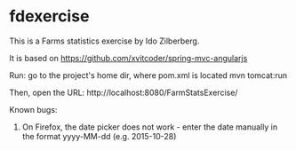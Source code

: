 # fdexercise

This is a Farms statistics exercise by Ido Zilberberg.

It is based on https://github.com/xvitcoder/spring-mvc-angularjs

Run:
go to the project's home dir, where pom.xml is located
mvn tomcat:run

Then, open the URL: http://localhost:8080/FarmStatsExercise/

Known bugs:

1. On Firefox, the date picker does not work - enter the date manually in the format yyyy-MM-dd (e.g. 2015-10-28)

